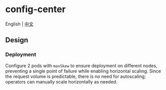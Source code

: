 # config-center

English | [中文](README_zh.md)

## Design

### Deployment

Configure 2 pods with `maxSkew` to ensure deployment on different nodes, preventing a single point of failure while enabling horizontal scaling. Since the request volume is predictable, there is no need for autoscaling; operators can manually scale horizontally as needed.